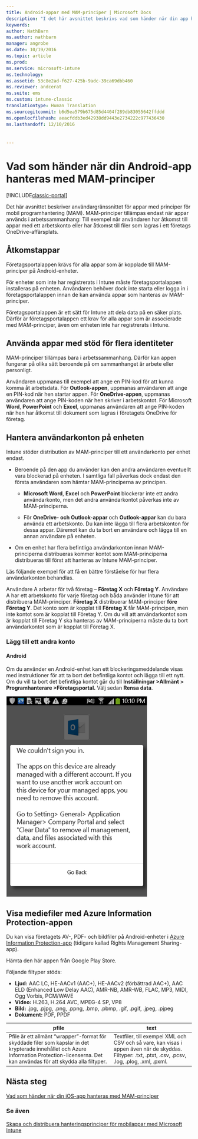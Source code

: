 ```yaml
---
title: Android-appar med MAM-principer | Microsoft Docs
description: "I det här avsnittet beskrivs vad som händer när din app hanteras av hanteringsprinciper för mobilappar (MAM)."
keywords: 
author: NathBarn
ms.author: nathbarn
manager: angrobe
ms.date: 10/19/2016
ms.topic: article
ms.prod: 
ms.service: microsoft-intune
ms.technology: 
ms.assetid: 53c8e2ad-f627-425b-9adc-39ca69dbb460
ms.reviewer: andcerat
ms.suite: ems
ms.custom: intune-classic
translationtype: Human Translation
ms.sourcegitcommit: b6d5ea579b675d85d4404f289db83055642ffddd
ms.openlocfilehash: aeacfddb3ed42938dd9443e2734222c977436430
ms.lasthandoff: 12/10/2016


---
```


# <a name="what-to-expect-when-your-android-app-is-managed-by-mam-policies"></a>Vad som händer när din Android-app hanteras med MAM-principer

[!INCLUDE[classic-portal](../includes/classic-portal.md)]

Det här avsnittet beskriver användargränssnittet för appar med principer för mobil programhantering (MAM). MAM-principer tillämpas endast när appar används i arbetssammanhang: Till exempel när användaren har åtkomst till appar med ett arbetskonto eller har åtkomst till filer som lagras i ett företags OneDrive-affärsplats.
##  <a name="access-apps"></a>Åtkomstappar

Företagsportalappen krävs för alla appar som är kopplade till MAM-principer på Android-enheter.

För enheter som inte har registrerats i Intune måste företagsportalappen installeras på enheten. Användaren behöver dock inte starta eller logga in i företagsportalappen innan de kan använda appar som hanteras av MAM-principer.

Företagsportalappen är ett sätt för Intune att dela data på en säker plats. Därför är företagsportalappen ett krav för alla appar som är associerade med MAM-principer, även om enheten inte har registrerats i Intune.


##  <a name="use-apps-with-multi-identity-support"></a>Använda appar med stöd för flera identiteter

MAM-principer tillämpas bara i arbetssammanhang. Därför kan appen fungerar på olika sätt beroende på om sammanhanget är arbete eller personligt.

Användaren uppmanas till exempel att ange en PIN-kod för att kunna komma åt arbetsdata. För **Outlook-appen**, uppmanas användaren att ange en PIN-kod när hen startar appen. För **OneDrive-appen**, uppmanas användaren att ange PIN-koden när hen skriver i arbetskontot. För Microsoft **Word**, **PowerPoint** och **Excel**, uppmanas användaren att ange PIN-koden när hen har åtkomst till dokument som lagras i företagets OneDrive för företag.

##  <a name="manage-user-accounts-on-the-device"></a>Hantera användarkonton på enheten

Intune stöder distribution av MAM-principer till ett användarkonto per enhet endast.

* Beroende på den app du använder kan den andra användaren eventuellt vara blockerad på enheten. I samtliga fall påverkas dock endast den första användaren som hämtar MAM-principerna av principen.

  * **Microsoft Word**, **Excel** och **PowerPoint** blockerar inte ett andra användarkonto, men det andra användarkontot påverkas inte av MAM-principerna.

  * För **OneDrive- och Outlook-appar** och **Outlook-appar** kan du bara använda ett arbetskonto.  Du kan inte lägga till flera arbetskonton för dessa appar.  Däremot kan du ta bort en användare och lägga till en annan användare på enheten.


* Om en enhet har flera befintliga användarkonton innan MAM-principerna distribueras kommer kontot som MAM-principerna distribueras till först att hanteras av Intune MAM-principer.


Läs följande exempel för att få en bättre förståelse för hur flera användarkonton behandlas.

Användare A arbetar för två företag – **Företag X** och **Företag Y**. Användare A har ett arbetskonto för varje företag och båda använder Intune för att distribuera MAM-principer. **Företag X** distribuerar MAM-principer **före** **Företag Y**. Det konto som är kopplat till **Företag X** får MAM-principen, men inte kontot som är kopplat till Företag Y. Om du vill att användarkontot som är kopplat till Företag Y ska hanteras av MAM-principerna måste du ta bort användarkontot som är kopplat till Företag X.
### <a name="add-a-second-account"></a>Lägg till ett andra konto
####  <a name="android"></a>Android
Om du använder en Android-enhet kan ett blockeringsmeddelande visas med instruktioner för att ta bort det befintliga kontot och lägga till ett nytt.  Om du vill ta bort det befintliga kontot går du till **Inställningar &gt;Allmänt &gt; Programhanterare &gt;Företagsportal.** Välj sedan **Rensa data**.

![Skärmbild av felmeddelande och anvisningar för att ta bort kontot](../media/AppManagement/Android_SwitchUser.png)

##  <a name="view-media-files-with-the-azure-information-protection-app"></a>Visa mediefiler med Azure Information Protection-appen
Du kan visa företagets AV-, PDF- och bildfiler på Android-enheter i [Azure Information Protection-app](https://play.google.com/store/apps/details?id=com.microsoft.ipviewer) (tidigare kallad Rights Management Sharing-app).

Hämta den här appen från Google Play Store.  

Följande filtyper stöds:

* **Ljud:** AAC LC, HE-AACv1 (AAC+), HE-AACv2 (förbättrad AAC+), AAC ELD (Enhanced Low Delay AAC), AMR-NB, AMR-WB, FLAC, MP3, MIDI, Ogg Vorbis, PCM/WAVE
* **Video:** H.263, H.264 AVC, MPEG-4 SP, VP8
* **Bild:** .jpg, .pjpg, .png, .ppng, .bmp, .pbmp, .gif, .pgif, .jpeg, .pjpeg
* **Dokument:** PDF, PPDF


|**pfile**|**text**|
|----|----|
|Pfile är ett allmänt “wrapper”-format för skyddade filer som kapslar in det krypterade innehållet och Azure Information Protection-licenserna. Det kan användas för att skydda alla filtyper.|Textfiler, till exempel XML och CSV och så vare, kan visas i appen även när de skyddas. Filtyper: .txt, .ptxt, .csv, .pcsv, .log, .plog, .xml, .pxml.|

## <a name="next-steps"></a>Nästa steg
[Vad som händer när din iOS-app hanteras med MAM-principer](user-experience-for-mam-enabled-ios-apps-with-microsoft-intune.md)

### <a name="see-also"></a>Se även
[Skapa och distribuera hanteringsprinciper för mobilappar med Microsoft Intune](create-and-deploy-mobile-app-management-policies-with-microsoft-intune.md)

